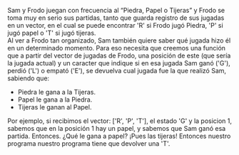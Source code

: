 <p>Sam y Frodo juegan con frecuencia al “Piedra, Papel o Tijeras” y Frodo se toma muy en serio sus partidas, tanto que guarda registro de sus jugadas en un vector, en el cual se puede encontrar 'R' si Frodo jugó Piedra, 'P' si jugó papel o 'T' si jugó tijeras.<br/>Al ver a Frodo tan organizado, Sam también quiere saber qué jugada hizo él en un determinado momento. Para eso necesita que creemos una función que a partir del vector de jugadas de Frodo, una posición de este (que sería la jugada actual) y un caracter que indique si en esa jugada Sam ganó ('G'), perdió ('L') o empató ('E'), se devuelva cual jugada fue la que realizó Sam, sabiendo que: </p><ul><li>Piedra le gana a la Tijeras.​</li><li>Papel le gana a la Piedra.</li><li>Tijeras le ganan al Papel.<br/></li></ul><p>Por ejemplo, si recibimos el vector: ['R', 'P', 'T'], el estado 'G' y la posicion 1, sabemos que en la posición 1 hay un papel, y sabemos que Sam ganó esa partida. Entonces. ¿Qué le gana a papel? ¡Pues las tijeras! Entonces nuestro programa nuestro programa tiene que devolver una 'T'.</p>